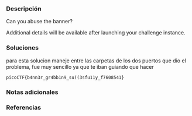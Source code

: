 ### Descripción 
Can you abuse the banner?

Additional details will be available after launching your challenge instance.

### Soluciones
para esta solucion maneje entre las carpetas de los dos puertos que dio el problema, fue muy sencillo ya que te iban guiando que hacer

```
picoCTF{b4nn3r_gr4bb1n9_su((3sfu11y_f7608541}
```
### Notas adicionales 


### Referencias 
